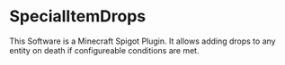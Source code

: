 # SpecialItemDrops

This Software is a Minecraft Spigot Plugin. It allows adding drops to any entity on death if configureable conditions are met.
